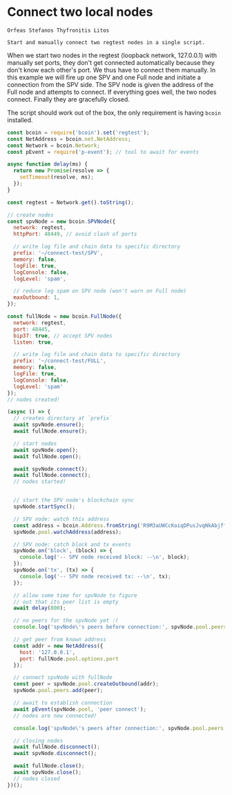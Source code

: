 # Connect two local nodes

```post-author
Orfeas Stefanos Thyfronitis Litos
```

```post-description
Start and manually connect two regtest nodes in a single script.
```

When we start two nodes in the regtest (loopback network, 127.0.0.1) with
manually set ports, they don't get connected automatically because they don't
know each other's port. We thus have to connect them manually. In this example
we will fire up one SPV and one Full node and initiate a connection from the
SPV side. The SPV node is given the address of the Full node and attempts to
connect. If everything goes well, the two nodes connect. Finally they are
gracefully closed.

The script should work out of the box, the only requirement is having `bcoin`
installed.

```javascript
const bcoin = require('bcoin').set('regtest');
const NetAddress = bcoin.net.NetAddress;
const Network = bcoin.Network;
const pEvent = require('p-event'); // tool to await for events

async function delay(ms) {
  return new Promise(resolve => {
    setTimeout(resolve, ms);
  });
}

const regtest = Network.get().toString();

// create nodes
const spvNode = new bcoin.SPVNode({
  network: regtest,
  httpPort: 48449, // avoid clash of ports

  // write log file and chain data to specific directory
  prefix: '~/connect-test/SPV',
  memory: false,
  logFile: true,
  logConsole: false,
  logLevel: 'spam',

  // reduce log spam on SPV node (won't warn on Full node)
  maxOutbound: 1,
});

const fullNode = new bcoin.FullNode({
  network: regtest,
  port: 48445,
  bip37: true, // accept SPV nodes
  listen: true,

  // write log file and chain data to specific directory
  prefix: '~/connect-test/FULL',
  memory: false,
  logFile: true,
  logConsole: false,
  logLevel: 'spam'
});
// nodes created!

(async () => {
  // creates directory at `prefix`
  await spvNode.ensure();
  await fullNode.ensure();

  // start nodes
  await spvNode.open();
  await fullNode.open();

  await spvNode.connect();
  await fullNode.connect();
  // nodes started!


  // start the SPV node's blockchain sync
  spvNode.startSync();

  // SPV node: watch this address
  const address = bcoin.Address.fromString('R9M3aUWCcKoiqDPusJvqNkAbjffLgCqYip', spvNode.network);
  spvNode.pool.watchAddress(address);

  // SPV node: catch block and tx events
  spvNode.on('block', (block) => {
    console.log('-- SPV node received block: --\n', block);
  });
  spvNode.on('tx', (tx) => {
    console.log('-- SPV node received tx: --\n', tx);
  });

  // allow some time for spvNode to figure
  // out that its peer list is empty
  await delay(800);

  // no peers for the spvNode yet :(
  console.log('spvNode\'s peers before connection:', spvNode.pool.peers.head());

  // get peer from known address
  const addr = new NetAddress({
    host: '127.0.0.1',
    port: fullNode.pool.options.port
  });

  // connect spvNode with fullNode
  const peer = spvNode.pool.createOutbound(addr);
  spvNode.pool.peers.add(peer);

  // await to establish connection
  await pEvent(spvNode.pool, 'peer connect');
  // nodes are now connected!

  console.log('spvNode\'s peers after connection:', spvNode.pool.peers.head());

  // closing nodes
  await fullNode.disconnect();
  await spvNode.disconnect();

  await fullNode.close();
  await spvNode.close();
  // nodes closed
})();
```

